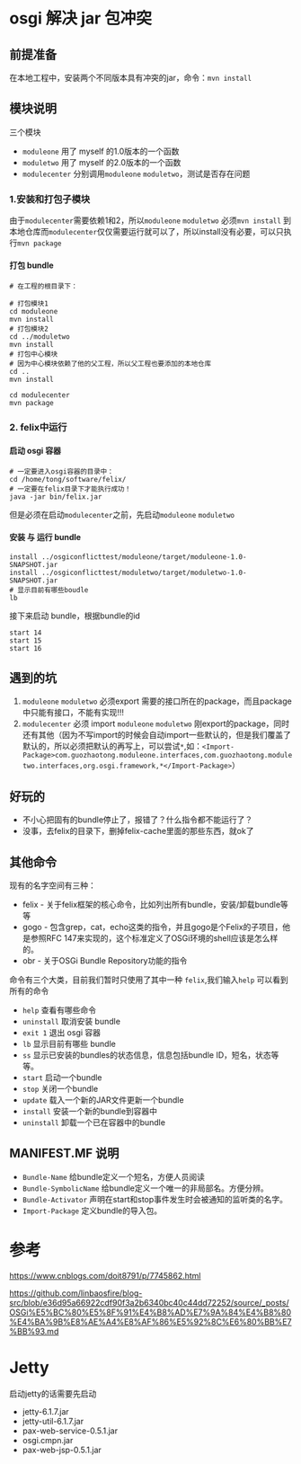 # osgi 解决 jar 包冲突

## 前提准备

在本地工程中，安装两个不同版本具有冲突的jar，命令：`mvn install`

## 模块说明
三个模块
- `moduleone` 用了 myself 的1.0版本的一个函数
- `moduletwo` 用了 myself 的2.0版本的一个函数
- `modulecenter` 分别调用`moduleone` `moduletwo`，测试是否存在问题

### 1.安装和打包子模块

由于`modulecenter`需要依赖1和2，所以`moduleone` `moduletwo` 必须`mvn install` 到本地仓库而`modulecenter`仅仅需要运行就可以了，所以install没有必要，可以只执行`mvn package`

#### 打包 bundle

```
# 在工程的根目录下：

# 打包模块1
cd moduleone
mvn install
# 打包模块2
cd ../moduletwo
mvn install
# 打包中心模块
# 因为中心模块依赖了他的父工程，所以父工程也要添加的本地仓库
cd ..
mvn install

cd modulecenter
mvn package
```

### 2. felix中运行

#### 启动 osgi 容器

```
# 一定要进入osgi容器的目录中：
cd /home/tong/software/felix/
# 一定要在felix目录下才能执行成功！
java -jar bin/felix.jar
```

但是必须在启动`modulecenter`之前，先启动`moduleone` `moduletwo`

#### 安装 与 运行 bundle
```
install ../osgiconflicttest/moduleone/target/moduleone-1.0-SNAPSHOT.jar  
install ../osgiconflicttest/moduletwo/target/moduletwo-1.0-SNAPSHOT.jar
# 显示目前有哪些boudle
lb
```

接下来启动 bundle，根据bundle的id
```
start 14
start 15
start 16
```


## 遇到的坑

1. `moduleone` `moduletwo` 必须export 需要的接口所在的package，而且package中只能有接口，不能有实现!!!
1. `modulecenter` 必须 import `moduleone` `moduletwo`  刚export的package，同时还有其他（因为不写import的时候会自动import一些默认的，但是我们覆盖了默认的，所以必须把默认的再写上，可以尝试`*`,如：`<Import-Package>com.guozhaotong.moduleone.interfaces,com.guozhaotong.moduletwo.interfaces,org.osgi.framework,*</Import-Package>`）

## 好玩的
- 不小心把固有的bundle停止了，报错了？什么指令都不能运行了？
- 没事，去felix的目录下，删掉felix-cache里面的那些东西，就ok了

## 其他命令


现有的名字空间有三种：

- felix - 关于felix框架的核心命令，比如列出所有bundle，安装/卸载bundle等等
- gogo - 包含grep，cat，echo这类的指令，并且gogo是个Felix的子项目，他是参照RFC 147来实现的，这个标准定义了OSGi环境的shell应该是怎么样的。
- obr - 关于OSGi Bundle Repository功能的指令

命令有三个大类，目前我们暂时只使用了其中一种 `felix`,我们输入`help` 可以看到所有的命令

- `help` 查看有哪些命令
- `uninstall` 取消安装 bundle
- `exit 1` 退出 osgi 容器 
- `lb` 显示目前有哪些 bundle
- `ss` 显示已安装的bundles的状态信息，信息包括bundle ID，短名，状态等等。
- `start` 启动一个bundle
- `stop`  关闭一个bundle
- `update`  载入一个新的JAR文件更新一个bundle
- `install`  安装一个新的bundle到容器中
- `uninstall`  卸载一个已在容器中的bundle

##  MANIFEST.MF 说明
- `Bundle-Name`  给bundle定义一个短名，方便人员阅读
- `Bundle-SymbolicName` 给bundle定义一个唯一的非局部名。方便分辨。
- `Bundle-Activator` 声明在start和stop事件发生时会被通知的监听类的名字。
- `Import-Package` 定义bundle的导入包。


# 参考

https://www.cnblogs.com/doit8791/p/7745862.html

https://github.com/linbaosfire/blog-src/blob/e36d95a66922cdf90f3a2b6340bc40c44dd72252/source/_posts/OSGi%E5%BC%80%E5%8F%91%E4%B8%AD%E7%9A%84%E4%B8%80%E4%BA%9B%E8%AE%A4%E8%AF%86%E5%92%8C%E6%80%BB%E7%BB%93.md

# Jetty
启动jetty的话需要先启动
- jetty-6.1.7.jar
- jetty-util-6.1.7.jar
- pax-web-service-0.5.1.jar
- osgi.cmpn.jar
- pax-web-jsp-0.5.1.jar